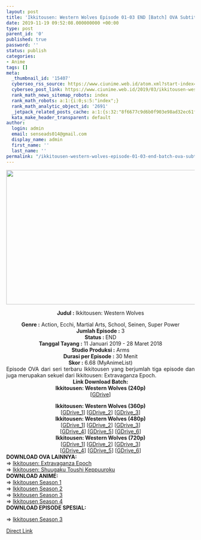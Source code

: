 ```yaml
---
layout: post
title: 'Ikkitousen: Western Wolves Episode 01-03 END [Batch] OVA Subtitle Indonesia'
date: 2019-11-19 09:52:08.000000000 +00:00
type: post
parent_id: '0'
published: true
password: ''
status: publish
categories:
- Anime
tags: []
meta:
  _thumbnail_id: '15407'
  cyberseo_rss_source: https://www.ciunime.web.id/atom.xml?start-index=3151&max-results=150
  cyberseo_post_link: https://www.ciunime.web.id/2019/03/ikkitousen-western-wolves-episode-01-03.html
  rank_math_news_sitemap_robots: index
  rank_math_robots: a:1:{i:0;s:5:"index";}
  rank_math_analytic_object_id: '2691'
  _jetpack_related_posts_cache: a:1:{s:32:"8f6677c9d6b0f903e98ad32ec61f8deb";a:2:{s:7:"expires";i:1642598581;s:7:"payload";a:0:{}}}
  kata_make_header_transparent: default
author:
  login: admin
  email: senseads014@gmail.com
  display_name: admin
  first_name: ''
  last_name: ''
permalink: "/ikkitousen-western-wolves-episode-01-03-end-batch-ova-subtitle-indonesia/"
---
```

<div style="text-align: center;">
<div style="text-align: left;">
<div class="separator" style="clear: both; text-align: center;"><img border="0" data-original-height="720" data-original-width="1280" height="360" src="{{ site.baseurl }}/assets/2019/11/Ikkitousen%2BWestern%2BWolves.jpg" width="640" /></div>
<p></div>
<p><b>Judul</b><b><b> </b>:</b>&nbsp;Ikkitousen: Western Wolves</div>
<div style="text-align: center;"><b><b>Genre :</b></b> Action, Ecchi, Martial Arts, School, Seinen, Super Power</div>
<div style="text-align: center;"><b>Jumlah Episode :</b> 3<br /><b>Status : </b>END<br /><b>Tanggal Tayang :</b> 11 Januari 2019 - 28 Maret 2018<br /><b>Studio Produksi :</b> Arms<br /><b>Durasi per Episode :</b> 30 Menit</div>
<div style="text-align: center;"><b>Skor :</b> 6.68 (MyAnimeList)</div>
<div style="text-align: center;"></div>
<div style="text-align: justify;">Episode OVA dari seri terbaru Ikkitousen yang berjumlah tiga episode dan juga merupakan sekuel dari Ikkitousen: Extravaganza Epoch.</div>
<div style="text-align: justify;"></div>
<div style="text-align: justify;"></div>
<div style="text-align: center;"><b>Link Download Batch:</b></div>
<div style="text-align: center;">
<div style="text-align: center;"><b>Ikkitousen: Western Wolves (240p)</b></div>
<div style="text-align: center;">[<a href="https://drive.google.com/uc?export=download&amp;id=19DGqUyWaww3wVaQfiXCgRg8lXsacnFdj" target="_blank" rel="noopener">GDrive</a>]</p>
</div>
</div>
<div style="text-align: center;"><b>Ikkitousen: Western Wolves (360p)</b></div>
<div style="text-align: center;">[<a href="https://drive.google.com/uc?export=download&amp;id=1WztuCVt5win6wQB07TErXiuUNKdco57F" target="_blank" rel="noopener">GDrive_1</a>] [<a href="https://drive.google.com/uc?export=download&amp;id=1oA-kB0COd6dLKGsxXhmK51SJkaVvyo3_" target="_blank" rel="noopener">GDrive_2</a>] [<a href="https://drive.google.com/uc?export=download&amp;id=1A4OREComd5CvBjmsYb3QDtoJ56wIR7OT" target="_blank" rel="noopener">GDrive_3</a>]</div>
<div style="text-align: center;"></div>
<div style="text-align: center;"><b>Ikkitousen: Western Wolves (480p)</b><br />[<a href="https://drive.google.com/uc?export=download&amp;id=1SUGua3jPmDWeUpEkcpiwjmgQGCs9cCg8" target="_blank" rel="noopener">GDrive_1</a>] [<a href="https://drive.google.com/uc?export=download&amp;id=1yIN4lRTvntjnmUAIN81HaZ_BW9W_-hHT" target="_blank" rel="noopener">GDrive_2</a>] [<a href="https://drive.google.com/uc?export=download&amp;id=13EgpoV7mL--vqig2HIzD6_gFrCK4rLBZ" target="_blank" rel="noopener">GDrive_3</a>]<br />[<a href="https://drive.google.com/uc?export=download&amp;id=1-AV5b5MlHpxsHdDCPxzlf192XuLasUys" target="_blank" rel="noopener">GDrive_4</a>] [<a href="https://drive.google.com/uc?export=download&amp;id=1evRpmCIb263-_orSmvwDOcsSCFxbU33g" target="_blank" rel="noopener">GDrive_5</a>] [<a href="https://drive.google.com/uc?export=download&amp;id=1IHt0pQyxaOo6VpKXes_JetPZnKvB2WAl" target="_blank" rel="noopener">GDrive_6</a>]</div>
<div style="text-align: center;"><b>Ikkitousen: Western Wolves (720p)</b><br />[<a href="https://drive.google.com/uc?export=download&amp;id=1OxHPUsK6F9DVMmwkpJaQHz8o4-pRj2Wt" target="_blank" rel="noopener">GDrive_1</a>] [<a href="https://drive.google.com/uc?export=download&amp;id=165YUNfscuiGTGRP-GkLguz9CXNPIwUw0" target="_blank" rel="noopener">GDrive_2</a>] [<a href="https://drive.google.com/uc?export=download&amp;id=1_mAPRvpEOjUgnKLY3JZ5di97HTT7U7AW" target="_blank" rel="noopener">GDrive_3</a>]<br />[<a href="https://drive.google.com/uc?export=download&amp;id=1o8-Mha2ZhmkwSuFjK6tEFgqhwwI_O2jZ" target="_blank" rel="noopener">GDrive_4</a>] [<a href="https://drive.google.com/uc?export=download&amp;id=13fmg1ZxS-eyH644y11UbGqVYQCPdpy3D" target="_blank" rel="noopener">GDrive_5</a>] [<a href="https://drive.google.com/uc?export=download&amp;id=1CEq5cYrcJ4lRR6VmfM3nFaE7VKmz4gho" target="_blank" rel="noopener">GDrive_6</a>]
<div style="text-align: left;">
<div style="text-align: left;">
<div style="text-align: left;"><b>DOWNLOAD OVA&nbsp;</b><b>LAINNYA</b><b>:</b></div>
<div style="text-align: left;"></div>
<div style="text-align: left;">=&gt;&nbsp;<a href="https://www.ciunime.web.id/2019/09/ikkitousen-extravaganza-epoch-episode.html" target="_blank" rel="noopener">Ikkitousen: Extravaganza Epoch</a></div>
<div style="text-align: left;">=&gt;&nbsp;<a href="https://www.ciunime.web.id/2019/09/ikkitousen-shuugaku-toushi-keppuuroku.html" target="_blank" rel="noopener">Ikkitousen: Shuugaku Toushi Keppuuroku</a></div>
<div style="text-align: left;"></div>
</div>
<div style="text-align: left;"><b>DOWNLOAD ANIME:</b></div>
<div style="text-align: left;">=&gt;&nbsp;<a href="https://www.ciunime.web.id/2019/07/ikkitousen-season-1-episode-01-13-end.html" target="_blank" rel="noopener">Ikkitousen Season 1</a></div>
<div style="text-align: left;">=&gt;&nbsp;<a href="https://www.ciunime.web.id/2019/07/ikkitousen-season-2-episode-01-12-end.html" target="_blank" rel="noopener">Ikkitousen Season 2</a></div>
<div style="text-align: left;">=&gt;&nbsp;<a href="https://www.ciunime.web.id/2019/07/ikkitousen-season-3-episode-01-12-end.html" target="_blank" rel="noopener">Ikkitousen Season 3</a></div>
<div style="text-align: left;">=&gt;&nbsp;<a href="https://www.ciunime.web.id/2019/07/ikkitousen-season-4-episode-01-12-end.html" target="_blank" rel="noopener">Ikkitousen Season 4</a></div>
<div style="text-align: left;">
<div style="text-align: left;"><b>DOWNLOAD EPISODE SPESIAL:</b></div>
<div style="text-align: left;"></div>
<p>=&gt;&nbsp;<a href="https://www.ciunime.web.id/2019/08/ikkitousen-season-3-episode-01-06-end.html" target="_blank" rel="noopener">Ikkitousen Season 3</a></p>
</div>
</div>
</div>
<link rel="stylesheet" href="https://cdnjs.cloudflare.com/ajax/libs/font-awesome/4.7.0/css/font-awesome.min.css" />
<div class="divbtn"> <a href="https://handymansurrender.com/fihup8buzv?key=94550f7ce39444073321dde3b8782f97" class="btn"><i class="fa fa-download"></i> Direct Link</a> </div>
